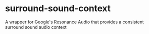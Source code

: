 # surround-sound-context
A wrapper for Google's Resonance Audio that provides a consistent surround sound audio context
